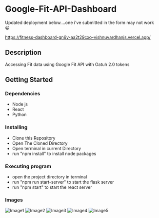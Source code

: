 # Google-Fit-API-Dashboard

Updated deployment below....one i've submitted in the form may not work 😀

https://fitness-dashboard-gn6v-aa2t29cxo-vishnuvardhanjs.vercel.app/

## Description

Accessing Fit data using Google Fit API with Oatuh 2.0 tokens


## Getting Started

### Dependencies<br />


* Node js
* React
* Python

### Installing

* Clone this Repository
* Open The Cloned Directory
* Open terminal in current Directory
* run "npm install" to install node packages

### Executing program

* open the project directory in terminal
* run "npm run start-server" to start the flask server
* run "npm start" to start the react server

### Images
![Image1](https://cdn.discordapp.com/attachments/1011871235581419560/1102173993580122122/1.png)
![Image2](https://cdn.discordapp.com/attachments/1011871235581419560/1102173993831776406/2.png)
![Image3](https://cdn.discordapp.com/attachments/1011871235581419560/1102173994083438642/3.png)
![Image4](https://cdn.discordapp.com/attachments/1011871235581419560/1102173994372841513/4.png)
![Image5](https://cdn.discordapp.com/attachments/1011871235581419560/1102173994653847633/5.png)

